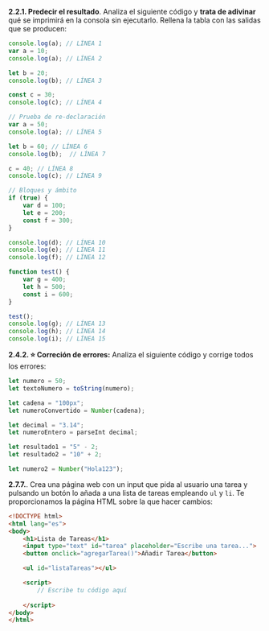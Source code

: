 **2.2.1. Predecir el resultado**. Analiza el siguiente código y **trata de adivinar** qué se imprimirá en la consola sin ejecutarlo. Rellena la tabla con las salidas que se producen:

```javascript
console.log(a); // LÍNEA 1
var a = 10; 
console.log(a); // LÍNEA 2

let b = 20;
console.log(b); // LÍNEA 3

const c = 30;
console.log(c); // LÍNEA 4

// Prueba de re-declaración
var a = 50;  
console.log(a); // LÍNEA 5

let b = 60; // LÍNEA 6
console.log(b);  // LÍNEA 7

c = 40; // LÍNEA 8
console.log(c); // LÍNEA 9

// Bloques y ámbito
if (true) {
    var d = 100;
    let e = 200;
    const f = 300;
}

console.log(d); // LÍNEA 10
console.log(e); // LÍNEA 11
console.log(f); // LÍNEA 12

function test() {
    var g = 400;
    let h = 500;
    const i = 600;
}

test();
console.log(g); // LÍNEA 13
console.log(h); // LÍNEA 14
console.log(i); // LÍNEA 15
```

**2.4.2. ⭐ Correción de errores:** Analiza el siguiente código y corrige todos los errores:

```javascript
let numero = 50;
let textoNumero = toString(numero); 

let cadena = "100px";
let numeroConvertido = Number(cadena); 

let decimal = "3.14";
let numeroEntero = parseInt decimal; 

let resultado1 = "5" - 2; 
let resultado2 = "10" + 2; 

let numero2 = Number("Hola123");
```


**2.7.7.**. Crea una página web con un input que pida al usuario una tarea y pulsando un botón lo añada a una lista de tareas empleando `ul` y `li`. Te proporcionamos la página HTML sobre la que hacer cambios:

```html
<!DOCTYPE html>
<html lang="es">
<body>
    <h1>Lista de Tareas</h1>
    <input type="text" id="tarea" placeholder="Escribe una tarea...">
    <button onclick="agregarTarea()">Añadir Tarea</button>

    <ul id="listaTareas"></ul>

    <script>
        // Escribe tu código aquí
    
    </script>
</body>
</html>
```
